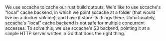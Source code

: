 We use sccache to cache our rust build outputs.
We'd like to use sccache's "local" cache backend, in which we point sccache at a folder (that would live on a docker volume), and have it store its things there.
Unfortunately, sccache's "local" cache backend is not safe for multiple concurrent accesses.
To solve this, we use sccache's S3 backend, pointing it at a simple HTTP server written in Go that does the right thing.
